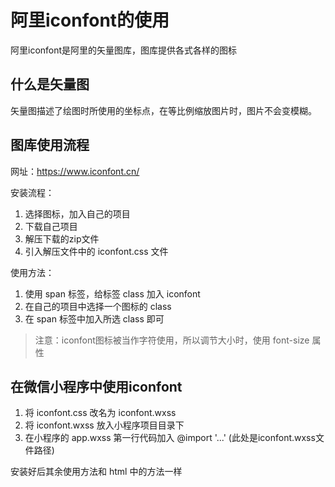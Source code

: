 # 阿里iconfont的使用

阿里iconfont是阿里的矢量图库，图库提供各式各样的图标

## 什么是矢量图
矢量图描述了绘图时所使用的坐标点，在等比例缩放图片时，图片不会变模糊。

## 图库使用流程
网址：https://www.iconfont.cn/

安装流程：

1. 选择图标，加入自己的项目
2. 下载自己项目
3. 解压下载的zip文件
4. 引入解压文件中的 iconfont.css 文件

使用方法：

1. 使用 span 标签，给标签 class 加入 iconfont
2. 在自己的项目中选择一个图标的 class
3. 在 span 标签中加入所选 class 即可

> 注意：iconfont图标被当作字符使用，所以调节大小时，使用 font-size 属性

## 在微信小程序中使用iconfont

1. 将 iconfont.css 改名为 iconfont.wxss
2. 将 iconfont.wxss 放入小程序项目目录下
3. 在小程序的 app.wxss 第一行代码加入 @import '...' (此处是iconfont.wxss文件路径)

安装好后其余使用方法和 html 中的方法一样

